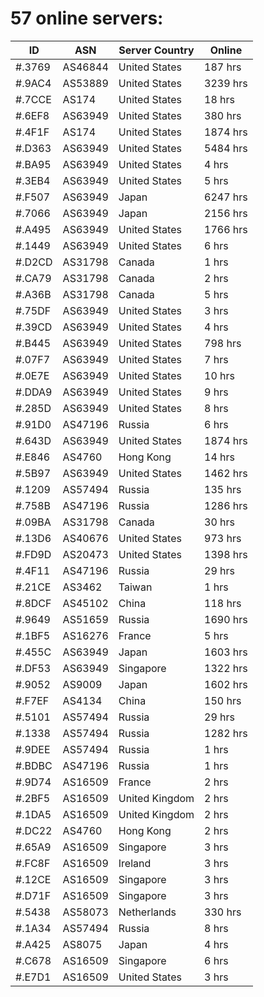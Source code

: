 # 57 online servers:

| ID | ASN | Server Country | Online |
| ------ | ------ | ------ | ------ |
| #.3769 | AS46844 | United States | 187 hrs |
| #.9AC4 | AS53889 | United States | 3239 hrs |
| #.7CCE | AS174 | United States | 18 hrs |
| #.6EF8 | AS63949 | United States | 380 hrs |
| #.4F1F | AS174 | United States | 1874 hrs |
| #.D363 | AS63949 | United States | 5484 hrs |
| #.BA95 | AS63949 | United States | 4 hrs |
| #.3EB4 | AS63949 | United States | 5 hrs |
| #.F507 | AS63949 | Japan | 6247 hrs |
| #.7066 | AS63949 | Japan | 2156 hrs |
| #.A495 | AS63949 | United States | 1766 hrs |
| #.1449 | AS63949 | United States | 6 hrs |
| #.D2CD | AS31798 | Canada | 1 hrs |
| #.CA79 | AS31798 | Canada | 2 hrs |
| #.A36B | AS31798 | Canada | 5 hrs |
| #.75DF | AS63949 | United States | 3 hrs |
| #.39CD | AS63949 | United States | 4 hrs |
| #.B445 | AS63949 | United States | 798 hrs |
| #.07F7 | AS63949 | United States | 7 hrs |
| #.0E7E | AS63949 | United States | 10 hrs |
| #.DDA9 | AS63949 | United States | 9 hrs |
| #.285D | AS63949 | United States | 8 hrs |
| #.91D0 | AS47196 | Russia | 6 hrs |
| #.643D | AS63949 | United States | 1874 hrs |
| #.E846 | AS4760 | Hong Kong | 14 hrs |
| #.5B97 | AS63949 | United States | 1462 hrs |
| #.1209 | AS57494 | Russia | 135 hrs |
| #.758B | AS47196 | Russia | 1286 hrs |
| #.09BA | AS31798 | Canada | 30 hrs |
| #.13D6 | AS40676 | United States | 973 hrs |
| #.FD9D | AS20473 | United States | 1398 hrs |
| #.4F11 | AS47196 | Russia | 29 hrs |
| #.21CE | AS3462 | Taiwan | 1 hrs |
| #.8DCF | AS45102 | China | 118 hrs |
| #.9649 | AS51659 | Russia | 1690 hrs |
| #.1BF5 | AS16276 | France | 5 hrs |
| #.455C | AS63949 | Japan | 1603 hrs |
| #.DF53 | AS63949 | Singapore | 1322 hrs |
| #.9052 | AS9009 | Japan | 1602 hrs |
| #.F7EF | AS4134 | China | 150 hrs |
| #.5101 | AS57494 | Russia | 29 hrs |
| #.1338 | AS57494 | Russia | 1282 hrs |
| #.9DEE | AS57494 | Russia | 1 hrs |
| #.BDBC | AS47196 | Russia | 1 hrs |
| #.9D74 | AS16509 | France | 2 hrs |
| #.2BF5 | AS16509 | United Kingdom | 2 hrs |
| #.1DA5 | AS16509 | United Kingdom | 2 hrs |
| #.DC22 | AS4760 | Hong Kong | 2 hrs |
| #.65A9 | AS16509 | Singapore | 3 hrs |
| #.FC8F | AS16509 | Ireland | 3 hrs |
| #.12CE | AS16509 | Singapore | 3 hrs |
| #.D71F | AS16509 | Singapore | 3 hrs |
| #.5438 | AS58073 | Netherlands | 330 hrs |
| #.1A34 | AS57494 | Russia | 8 hrs |
| #.A425 | AS8075 | Japan | 4 hrs |
| #.C678 | AS16509 | Singapore | 6 hrs |
| #.E7D1 | AS16509 | United States | 3 hrs |

